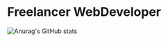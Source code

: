 # Freelancer WebDeveloper

![Anurag's GitHub stats](https://github-readme-stats.vercel.app/api?username=martinssdev&show_icons=true&theme=algolia)



